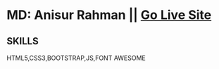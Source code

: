 # MD: Anisur Rahman || [Go Live Site](https://aranis121.github.io/Travel-Template/)
## SKILLS
HTML5,CSS3,BOOTSTRAP,JS,FONT AWESOME
